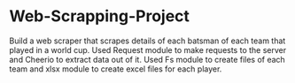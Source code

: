 # Web-Scrapping-Project

Build a web scraper that scrapes details of each batsman of each team that played in a world cup.
Used Request module to make requests to the server and Cheerio to extract data out of it.
Used Fs module to create files of each team and xlsx module to create excel files for each player.
